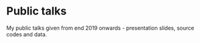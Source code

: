 # Public talks
 My public talks given from end 2019 onwards - presentation slides, source codes and data.

